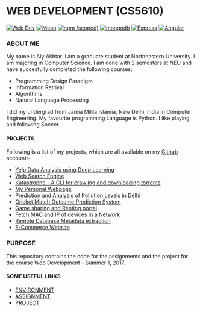 # WEB DEVELOPMENT (CS5610)

[![Web Dev](https://img.shields.io/badge/Web%20Dev-CS5610-blue.svg)]()	[![Mean](https://img.shields.io/badge/Node-7.2.1-blue.svg)]()	[![npm (scoped)](https://img.shields.io/badge/npm-3.10.9-blue.svg)]()	[![mongodb](https://img.shields.io/badge/MongoDB-3.4.4-blue.svg)]()		[![Express](https://img.shields.io/badge/Express-4.15.2-blue.svg)]()	[![Angular](https://img.shields.io/badge/Angular-1.6.4-blue.svg)]()


### ABOUT ME

My name is Aly Akhtar. I am a graduate student at Northeastern University. I am majoring in Computer Science. I am done with 2 semesters at NEU and have succesfully completed the following courses:

* Programming Design Paradigm
* Information Retrival
* Algorithms
* Natural Language Processing

I did my undergrad from Jamia Millia Islamia, New Delhi, India in Computer Engineering. My favourite programming Language is Python. I like playing and following Soccer. 


#### PROJECTS

Following is a list of my projects, which are all available on my [Github](https://github.com/alyakhtar) account:- 

* [Yelp Data Analysis using Deep Learning](https://github.com/alyakhtar/husky)
* [Web Search Engine](https://github.com/alyakhtar/white-mountains)
* [Katastrophe - A CLI for crawling and downloading torrents](https://github.com/alyakhtar/Katastrophe)
* [My Personal Webpage](http://alyakhtar.com)
* [Prediction and Analysis of Pollution Levels in Delhi](https://github.com/alyakhtar/AQI-Delhi)
* [Cricket Match Outcome Prediction System](https://github.com/alyakhtar/WinTheMatch)
* [Game sharing and Renting portal](https://github.com/alyakhtar/Console-Wars)
* [Fetch MAC and IP of devices in a Network](https://github.com/alyakhtar/WifiStinson)
* [Remote Database Metadata extraction](https://github.com/alyakhtar/MetGeomi)
* [E-Commerce Website](https://github.com/alyakhtar/iBUY)

### PURPOSE

This repository contains the code for the assignments and the project for the course Web Development - Summer 1, 2017.

#### SOME USEFUL LINKS

* [ENVIRONMENT](http://akhtar-aly-webdev.herokuapp.com/)
* [ASSIGNMENT](http://akhtar-aly-webdev.herokuapp.com/assignment/index.html)
* [PROJECT](http://akhtar-aly-webdev.herokuapp.com/project/index.html)
